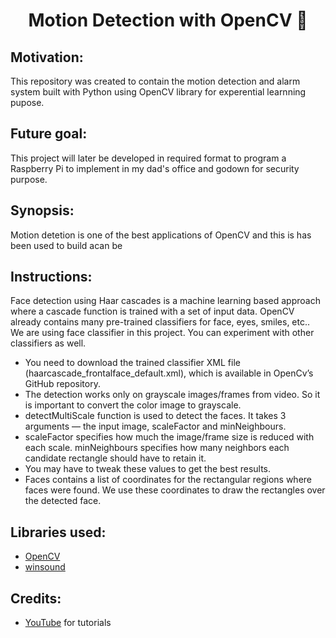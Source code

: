 <h1 align="center">Motion Detection with OpenCV 🕺 </h1>

## Motivation:
This repository was created to contain the motion detection and alarm system built with Python using OpenCV library for experential learnning pupose. 

## Future goal:
This project will later be developed in required format to program a Raspberry Pi to implement in my dad's office and godown for security purpose.

## Synopsis:
Motion detetion is one of the best applications of OpenCV and this is has been used to build acan be 

## Instructions:
Face detection using Haar cascades is a machine learning based approach where a cascade function is trained with a set of input data. OpenCV already contains many pre-trained classifiers for face, eyes, smiles, etc.. We are using face classifier in this project. You can experiment with other classifiers as well. 

- You need to download the trained classifier XML file (haarcascade_frontalface_default.xml), which is available in OpenCv’s GitHub repository.
- The detection works only on grayscale images/frames from video. So it is important to convert the color image to grayscale.
- detectMultiScale function is used to detect the faces. It takes 3 arguments — the input image, scaleFactor and minNeighbours. 
- scaleFactor specifies how much the image/frame size is reduced with each scale. minNeighbours specifies how many neighbors each candidate rectangle should have to retain it. 
- You may have to tweak these values to get the best results.
- Faces contains a list of coordinates for the rectangular regions where faces were found. We use these coordinates to draw the rectangles over the detected face.

## Libraries used:
- <a href="https://opencv.org/">OpenCV</a>
- <a href="https://docs.python.org/3/library/winsound.html">winsound</a>

## Credits:
- <a href="https://www.youtube.com/">YouTube</a> for tutorials
